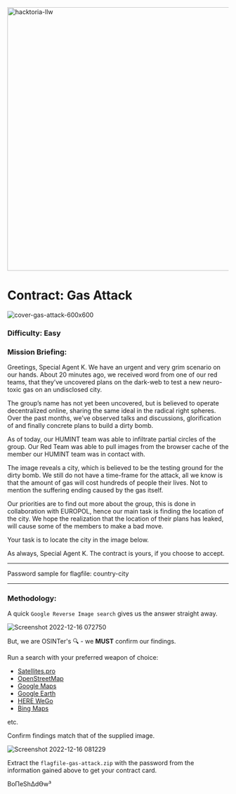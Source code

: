 <img width="600" alt="hacktoria-llw" src="https://user-images.githubusercontent.com/117080369/203552008-2d0e0a07-1815-485b-8f3f-ae7ed7258af8.png">

# Contract: Gas Attack
![cover-gas-attack-600x600](https://user-images.githubusercontent.com/117080369/208049273-1cc9d3e2-2fea-474a-acae-d924025b54c6.png)

### Difficulty: Easy

### Mission Briefing:
Greetings, Special Agent K. We have an urgent and very grim scenario on our hands. About 20 minutes ago, we received word from one of our red teams, that they’ve uncovered plans on the dark-web to test a new neuro-toxic gas on an undisclosed city.

The group’s name has not yet been uncovered, but is believed to operate decentralized online, sharing the same ideal in the radical right spheres. Over the past months, we’ve observed talks and discussions, glorification of and finally concrete plans to build a dirty bomb.

As of today, our HUMINT team was able to infiltrate partial circles of the group. Our Red Team was able to pull images from the browser cache of the member our HUMINT team was in contact with.

The image reveals a city, which is believed to be the testing ground for the dirty bomb. We still do not have a time-frame for the attack, all we know is that the amount of gas will cost hundreds of people their lives. Not to mention the suffering ending caused by the gas itself.

Our priorities are to find out more about the group, this is done in collaboration with EUROPOL, hence our main task is finding the location of the city. We hope the realization that the location of their plans has leaked, will cause some of the members to make a bad move.

Your task is to locate the city in the image below.

As always, Special Agent K. The contract is yours, if you choose to accept.

---

Password sample for flagfile: country-city

---

### Methodology:
A quick `Google Reverse Image search` gives us the answer straight away.

![Screenshot 2022-12-16 072750](https://user-images.githubusercontent.com/117080369/208049852-e58eed89-f383-424b-9d42-0838610babc5.png)

But, we are OSINTer's 🔍 - we **MUST** confirm our findings.

Run a search with your preferred weapon of choice:
* <a href="https://satellites.pro/">Satellites.pro</a>
* <a href="https://www.openstreetmap.org/">OpenStreetMap</a>
* <a href="https://www.google.com/maps">Google Maps</a>
* <a href="https://earth.google.com/web">Google Earth</a>
* <a href="https://wego.here.com/">HERE WeGo</a>
* <a href="https://www.bing.com/maps/">Bing Maps</a>

etc.

Confirm findings match that of the supplied image.

![Screenshot 2022-12-16 081229](https://user-images.githubusercontent.com/117080369/208053534-6899fe41-c590-4e8b-9c99-12bf8b89b880.png)

Extract the `flagfile-gas-attack.zip` with the password from the information gained above to get your contract card.


BoΠeShΔdϴw³
